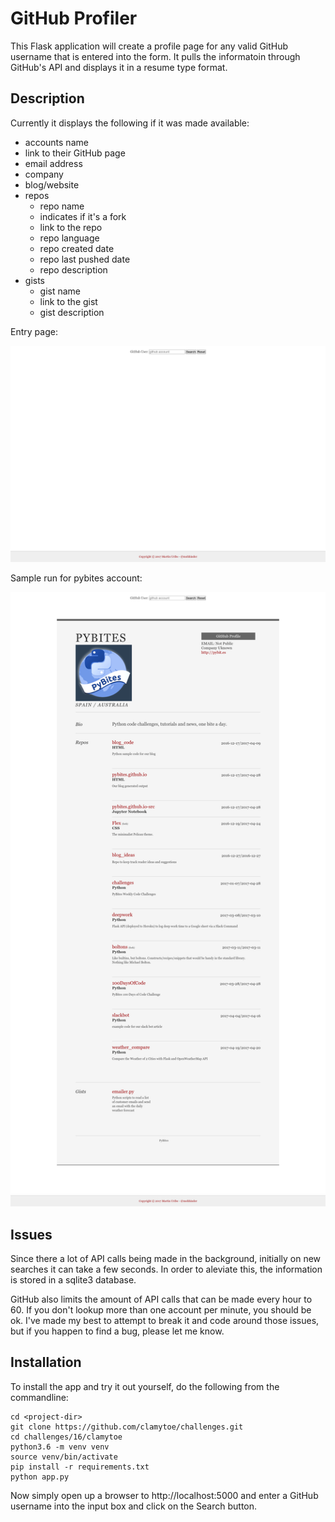 # GitHub Profiler

This Flask application will create a profile page for any valid GitHub username
that is entered into the form. It pulls the informatoin through GitHub's API and
displays it in a resume type format.

## Description
Currently it displays the following if it was made available:

* accounts name
* link to their GitHub page
* email address
* company
* blog/website
* repos
    * repo name
    * indicates if it's a fork
    * link to the repo
    * repo language
    * repo created date
    * repo last pushed date
    * repo description
* gists
    * gist name
    * link to the gist
    * gist description

Entry page:

![form](img/form.png)

Sample run for pybites account:

![sample](img/sample.png)

## Issues
Since there a lot of API calls being made in the background, initially on new
searches it can take a few seconds. In order to aleviate this, the information
is stored in a sqlite3 database.

GitHub also limits the amount of API calls that can be made every hour to 60. If
you don't lookup more than one account per minute, you should be ok. I've made
my best to attempt to break it and code around those issues, but if you happen
to find a bug, please let me know.

## Installation
To install the app and try it out yourself, do the following from the commandline:

    cd <project-dir>
    git clone https://github.com/clamytoe/challenges.git
    cd challenges/16/clamytoe
    python3.6 -m venv venv
    source venv/bin/activate
    pip install -r requirements.txt
    python app.py

Now simply open up a browser to http://localhost:5000 and enter a GitHub
username into the input box and click on the Search button.
